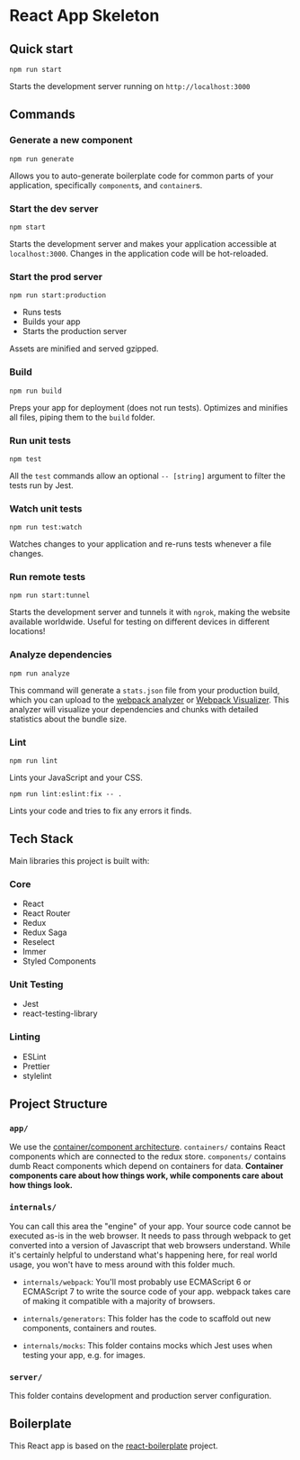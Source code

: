 # React App Skeleton

## Quick start

```
npm run start
```

Starts the development server running on `http://localhost:3000`

## Commands

### Generate a new component

```
npm run generate
```

Allows you to auto-generate boilerplate code for common parts of your
application, specifically `component`s, and `container`s.

### Start the dev server

```Shell
npm start
```

Starts the development server and makes your application accessible at
`localhost:3000`. Changes in the application code will be hot-reloaded.

### Start the prod server

```Shell
npm run start:production
```

- Runs tests
- Builds your app
- Starts the production server

Assets are
minified and served gzipped.

### Build

```Shell
npm run build
```

Preps your app for deployment (does not run tests). Optimizes and minifies all files, piping them to the `build` folder.

### Run unit tests

```Shell
npm test
```


All the `test` commands allow an optional `-- [string]` argument to filter
the tests run by Jest.

### Watch unit tests

```Shell
npm run test:watch
```

Watches changes to your application and re-runs tests whenever a file changes.

### Run remote tests

```Shell
npm run start:tunnel
```

Starts the development server and tunnels it with `ngrok`, making the website
available worldwide. Useful for testing on different devices in different locations!

### Analyze dependencies

```Shell
npm run analyze
```

This command will generate a `stats.json` file from your production build, which
you can upload to the [webpack analyzer](https://webpack.github.io/analyse/) or [Webpack Visualizer](https://chrisbateman.github.io/webpack-visualizer/). This
analyzer will visualize your dependencies and chunks with detailed statistics
about the bundle size.

### Lint

```Shell
npm run lint
```

Lints your JavaScript and your CSS.

```Shell
npm run lint:eslint:fix -- .
```

Lints your code and tries to fix any errors it finds.


## Tech Stack
Main  libraries this project is built with:

### Core
- React
- React Router
- Redux
- Redux Saga
- Reselect
- Immer
- Styled Components

### Unit Testing
- Jest
- react-testing-library

### Linting
- ESLint
- Prettier
- stylelint

## Project Structure

### `app/`

We use the [container/component architecture](https://medium.com/@dan_abramov/smart-and-dumb-components-7ca2f9a7c7d0#.4rmjqneiw). `containers/` contains React components which are connected to the redux store. `components/` contains dumb React components which depend on containers for data. **Container components care about how things work, while components care about how things look.**

### `internals/`

You can call this area the "engine" of your app. Your source code cannot be executed as-is in the web browser. It needs to pass through webpack to get converted into a version of Javascript that web browsers understand. While it's certainly helpful to understand what's happening here, for real world usage, you won't have to mess around with this folder much.

- `internals/webpack`: You'll most probably use ECMAScript 6 or ECMAScript 7 to write the source code of your app. webpack takes care of making it compatible with a majority of browsers.

- `internals/generators`: This folder has the code to scaffold out new components, containers and routes.

- `internals/mocks`: This folder contains mocks which Jest uses when testing your app, e.g. for images.

### `server/`

This folder contains development and production server configuration.


## Boilerplate

This React app is based on the [react-boilerplate](https://github.com/react-boilerplate/react-boilerplate) project.
